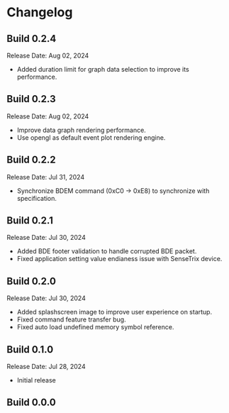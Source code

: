 # Changelog

## Build 0.2.4

Release Date: Aug 02, 2024

- Added duration limit for graph data selection to improve its performance.

## Build 0.2.3

Release Date: Aug 02, 2024

- Improve data graph rendering performance.
- Use opengl as default event plot rendering engine.

## Build 0.2.2

Release Date: Jul 31, 2024

- Synchronize BDEM command (0xC0 -> 0xE8) to synchronize with specification.

## Build 0.2.1

Release Date: Jul 30, 2024

- Added BDE footer validation to handle corrupted BDE packet.
- Fixed application setting value endianess issue with SenseTrix device.

## Build 0.2.0

Release Date: Jul 30, 2024

- Added splashscreen image to improve user experience on startup.
- Fixed command feature transfer bug.
- Fixed auto load undefined memory symbol reference.

## Build 0.1.0

Release Date: Jul 28, 2024

- Initial release

## Build 0.0.0
